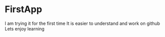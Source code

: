 # FirstApp

I am trying it for the first time
It is easier to understand and work on github
Lets enjoy learning

